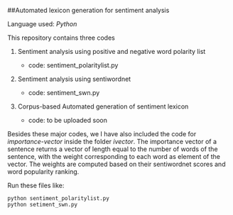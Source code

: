 ##Automated lexicon generation for sentiment analysis
 
Language used: *Python*

This repository contains three codes
1. Sentiment analysis using positive and negative word polarity list 
	* code: sentiment_polaritylist.py

2. Sentiment analysis using sentiwordnet
	* code: sentiment_swn.py
	
3. Corpus-based Automated generation of sentiment lexicon
	* code: to be uploaded soon

Besides these major codes, we I have also included the code for *importance-vector* inside the folder *ivector*. The importance vector of a sentence returns a vector of length equal to the number of words of the sentence, with the weight corresponding to  each word as element of the vector. The weights are computed based on their sentiwordnet scores and word popularity ranking.
	
Run these files like:	
```
python sentiment_polaritylist.py
python setiment_swn.py
```